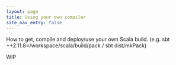 ```yaml
---
layout: page
title: Using your own compiler
site_nav_entry: false
---
```


How to get, compile and deploy/use your own Scala build. (e.g. sbt ++2.11.8=/workspace/scala/build/pack / sbt dist/mkPack)

WIP